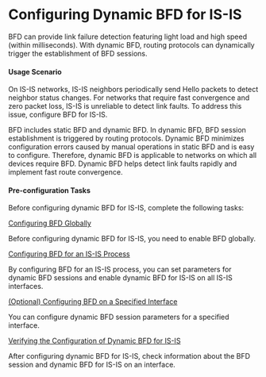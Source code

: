 Configuring Dynamic BFD for IS-IS
=================================

BFD can provide link failure detection featuring light load and high speed (within milliseconds). With dynamic BFD, routing protocols can dynamically trigger the establishment of BFD sessions.

#### Usage Scenario

On IS-IS networks, IS-IS neighbors periodically send Hello packets to detect neighbor status changes. For networks that require fast convergence and zero packet loss, IS-IS is unreliable to detect link faults. To address this issue, configure BFD for IS-IS.

BFD includes static BFD and dynamic BFD. In dynamic BFD, BFD session establishment is triggered by routing protocols. Dynamic BFD minimizes configuration errors caused by manual operations in static BFD and is easy to configure. Therefore, dynamic BFD is applicable to networks on which all devices require BFD. Dynamic BFD helps detect link faults rapidly and implement fast route convergence.


#### Pre-configuration Tasks

Before configuring dynamic BFD for IS-IS, complete the following tasks:


[Configuring BFD Globally](../../../../software/nev8r10_vrpv8r16/user/vrp/dc_vrp_isis_cfg_0044.html)

Before configuring dynamic BFD for IS-IS, you need to enable BFD globally.

[Configuring BFD for an IS-IS Process](../../../../software/nev8r10_vrpv8r16/user/vrp/dc_vrp_isis_cfg_0045.html)

By configuring BFD for an IS-IS process, you can set parameters for dynamic BFD sessions and enable dynamic BFD for IS-IS on all IS-IS interfaces.

[(Optional) Configuring BFD on a Specified Interface](../../../../software/nev8r10_vrpv8r16/user/vrp/dc_vrp_isis_cfg_0047.html)

You can configure dynamic BFD session parameters for a specified interface.

[Verifying the Configuration of Dynamic BFD for IS-IS](../../../../software/nev8r10_vrpv8r16/user/vrp/dc_vrp_isis_cfg_0048.html)

After configuring dynamic BFD for IS-IS, check information about the BFD session and dynamic BFD for IS-IS on an interface.
